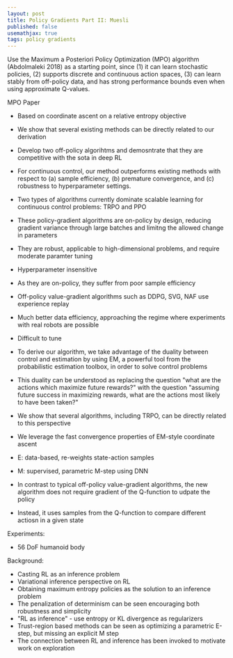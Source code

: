 ```yaml
---
layout: post
title: Policy Gradients Part II: Muesli
published: false
usemathjax: true
tags: policy gradients
---
```


Use the Maximum a Posteriori Policy Optimization (MPO) algorithm (Abdolmaleki 2018) as a starting point, since (1) it can learn stochastic policies, (2) supports discrete and continuous action spaces, (3) can learn stably from off-policy data, and has strong performance bounds even when using approximate Q-values.

MPO Paper

* Based on coordinate ascent on a relative entropy objective
* We show that several existing methods can be directly related to our derivation
* Develop two off-policy algorihtms and demosntrate that they are competitive with the sota in deep RL
* For continuous control, our method outperforms existing methods with respect to (a) sample efficiency, (b) premature convergence, and (c) robustness to hyperparameter settings.

* Two types of algorithms currently dominate scalable learning for continuous control problems: TRPO and PPO
* These policy-gradient algorithms are on-policy by design, reducing gradient variance through large batches and limitng the allowed change in parameters
* They are robust, applicable to high-dimensional problems, and require moderate paramter tuning
* Hyperparameter insensitive
* As they are on-policy, they suffer from poor sample efficiency

* Off-policy value-gradient algorithms such as DDPG, SVG, NAF use experience replay 
* Much better data efficiency, approaching the regime where experiments with real robots are possible
* Difficult to tune

* To derive our algorithm, we take advantage of the duality between control and estimation by using EM, a powerful tool from the probabilistic estimation toolbox, in order to solve control problems
* This duality can be understood as replacing the question "what are the actions which maximize future rewards?" with the question "assuming future success in maximizing rewards, what are the actions most likely to have been taken?"
* We show that several algorithms, including TRPO, can be directly related to this perspective
* We leverage the fast convergence properties of EM-style coordinate ascent
* E: data-based, re-weights state-action samples
* M: supervised, parametric M-step using DNN

* In contrast to typical off-policy value-gradient algorithms, the new algorithm does not require gradient of the Q-function to udpate the policy
* Instead, it uses samples from the Q-function to compare different actiosn in a given state

Experiments:
* 56 DoF humanoid body

Background:
* Casting RL as an inference problem
* Variational inference perspective on RL
* Obtaining maximum entropy policies as the solution to an inference problem
* The penalization of determinism can be seen encouraging both robustness and simplicity
* "RL as inference" - use entropy or KL divergence as regularizers
* Trust-region based methods can be seen as optimizing a parametric E-step, but missing an explicit M step
* The connection between RL and inference has been invoked to motivate work on exploration




